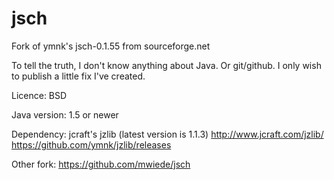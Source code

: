 # jsch
Fork of ymnk's jsch-0.1.55 from sourceforge.net

To tell the truth, I don't know anything about Java. Or git/github.
I only wish to publish a little fix I've created.

Licence: BSD

Java version: 1.5 or newer

Dependency: jcraft's jzlib (latest version is 1.1.3)
  http://www.jcraft.com/jzlib/
  https://github.com/ymnk/jzlib/releases

Other fork:
  https://github.com/mwiede/jsch
